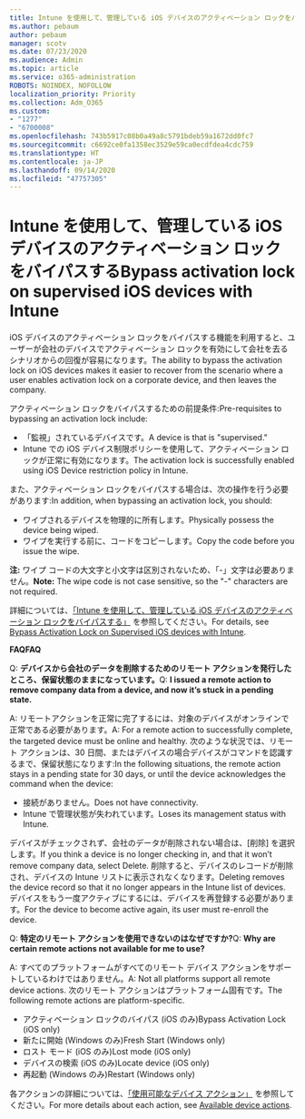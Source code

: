 ```yaml
---
title: Intune を使用して、管理している iOS デバイスのアクティベーション ロックをバイパスする
ms.author: pebaum
author: pebaum
manager: scotv
ms.date: 07/23/2020
ms.audience: Admin
ms.topic: article
ms.service: o365-administration
ROBOTS: NOINDEX, NOFOLLOW
localization_priority: Priority
ms.collection: Adm_O365
ms.custom:
- "1277"
- "6700008"
ms.openlocfilehash: 743b5917c08b0a49a8c5791bdeb59a1672dd0fc7
ms.sourcegitcommit: c6692ce0fa1358ec3529e59ca0ecdfdea4cdc759
ms.translationtype: HT
ms.contentlocale: ja-JP
ms.lasthandoff: 09/14/2020
ms.locfileid: "47757305"
---
```

# <a name="bypass-activation-lock-on-supervised-ios-devices-with-intune"></a><span data-ttu-id="759e4-102">Intune を使用して、管理している iOS デバイスのアクティベーション ロックをバイパスする</span><span class="sxs-lookup"><span data-stu-id="759e4-102">Bypass activation lock on supervised iOS devices with Intune</span></span>

<span data-ttu-id="759e4-103">iOS デバイスのアクティベーション ロックをバイパスする機能を利用すると、ユーザーが会社のデバイスでアクティベーション ロックを有効にして会社を去るシナリオからの回復が容易になります。</span><span class="sxs-lookup"><span data-stu-id="759e4-103">The ability to bypass the activation lock on iOS devices makes it easier to recover from the scenario where a user enables activation lock on a corporate device, and then leaves the company.</span></span>

<span data-ttu-id="759e4-104">アクティベーション ロックをバイパスするための前提条件:</span><span class="sxs-lookup"><span data-stu-id="759e4-104">Pre-requisites to bypassing an activation lock include:</span></span>

- <span data-ttu-id="759e4-105">「監視」されているデバイスです。</span><span class="sxs-lookup"><span data-stu-id="759e4-105">A device is that is "supervised."</span></span>
- <span data-ttu-id="759e4-106">Intune での iOS デバイス制限ポリシーを使用して、アクティベーション ロックが正常に有効になります。</span><span class="sxs-lookup"><span data-stu-id="759e4-106">The activation lock is successfully enabled using iOS Device restriction policy in Intune.</span></span>

<span data-ttu-id="759e4-107">また、アクティベーション ロックをバイパスする場合は、次の操作を行う必要があります:</span><span class="sxs-lookup"><span data-stu-id="759e4-107">In addition, when bypassing an activation lock, you should:</span></span>

- <span data-ttu-id="759e4-108">ワイプされるデバイスを物理的に所有します。</span><span class="sxs-lookup"><span data-stu-id="759e4-108">Physically possess the device being wiped.</span></span>
- <span data-ttu-id="759e4-109">ワイプを実行する前に、コードをコピーします。</span><span class="sxs-lookup"><span data-stu-id="759e4-109">Copy the code before you issue the wipe.</span></span>

<span data-ttu-id="759e4-110">**注:** ワイプ コードの大文字と小文字は区別されないため、「-」文字は必要ありません。</span><span class="sxs-lookup"><span data-stu-id="759e4-110">**Note:** The wipe code is not case sensitive, so the "-" characters are not required.</span></span>

<span data-ttu-id="759e4-111">詳細については、[「Intune を使用して、管理している iOS デバイスのアクティベーション ロックをバイパスする」](https://docs.microsoft.com/intune/device-activation-lock-bypass) を参照してください。</span><span class="sxs-lookup"><span data-stu-id="759e4-111">For details, see [Bypass Activation Lock on Supervised iOS devices with Intune](https://docs.microsoft.com/intune/device-activation-lock-bypass).</span></span>

<span data-ttu-id="759e4-112">**FAQ**</span><span class="sxs-lookup"><span data-stu-id="759e4-112">**FAQ**</span></span>

<span data-ttu-id="759e4-113">Q: **デバイスから会社のデータを削除するためのリモート アクションを発行したところ、保留状態のままになっています。**</span><span class="sxs-lookup"><span data-stu-id="759e4-113">Q: **I issued a remote action to remove company data from a device, and now it’s stuck in a pending state.**</span></span>

<span data-ttu-id="759e4-114">A: リモートアクションを正常に完了するには、対象のデバイスがオンラインで正常である必要があります。</span><span class="sxs-lookup"><span data-stu-id="759e4-114">A: For a remote action to successfully complete, the targeted device must be online and healthy.</span></span> <span data-ttu-id="759e4-115">次のような状況では、リモート アクションは、30 日間、またはデバイスの場合デバイスがコマンドを認識するまで、保留状態になります:</span><span class="sxs-lookup"><span data-stu-id="759e4-115">In the following situations, the remote action stays in a pending state for 30 days, or until the device acknowledges the command when the device:</span></span>

- <span data-ttu-id="759e4-116">接続がありません。</span><span class="sxs-lookup"><span data-stu-id="759e4-116">Does not have connectivity.</span></span>
- <span data-ttu-id="759e4-117">Intune で管理状態が失われています。</span><span class="sxs-lookup"><span data-stu-id="759e4-117">Loses its management status with Intune.</span></span>

<span data-ttu-id="759e4-118">デバイスがチェックされず、会社のデータが削除されない場合は、[削除] を選択します。</span><span class="sxs-lookup"><span data-stu-id="759e4-118">If you think a device is no longer checking in, and that it won’t remove company data, select Delete.</span></span> <span data-ttu-id="759e4-119">削除すると、デバイスのレコードが削除され、デバイスの Intune リストに表示されなくなります。</span><span class="sxs-lookup"><span data-stu-id="759e4-119">Deleting removes the device record so that it no longer appears in the Intune list of devices.</span></span> <span data-ttu-id="759e4-120">デバイスをもう一度アクティブにするには、デバイスを再登録する必要があります。</span><span class="sxs-lookup"><span data-stu-id="759e4-120">For the device to become active again, its user must re-enroll the device.</span></span>

<span data-ttu-id="759e4-121">Q: **特定のリモート アクションを使用できないのはなぜですか?**</span><span class="sxs-lookup"><span data-stu-id="759e4-121">Q: **Why are certain remote actions not available for me to use?**</span></span>

<span data-ttu-id="759e4-122">A: すべてのプラットフォームがすべてのリモート デバイス アクションをサポートしているわけではありません。</span><span class="sxs-lookup"><span data-stu-id="759e4-122">A: Not all platforms support all remote device actions.</span></span> <span data-ttu-id="759e4-123">次のリモート アクションはプラットフォーム固有です。</span><span class="sxs-lookup"><span data-stu-id="759e4-123">The following remote actions are platform-specific.</span></span>

- <span data-ttu-id="759e4-124">アクティベーション ロックのバイパス (iOS のみ)</span><span class="sxs-lookup"><span data-stu-id="759e4-124">Bypass Activation Lock (iOS only)</span></span>
- <span data-ttu-id="759e4-125">新たに開始 (Windows のみ)</span><span class="sxs-lookup"><span data-stu-id="759e4-125">Fresh Start (Windows only)</span></span>
- <span data-ttu-id="759e4-126">ロスト モード (iOS のみ)</span><span class="sxs-lookup"><span data-stu-id="759e4-126">Lost mode (iOS only)</span></span>
- <span data-ttu-id="759e4-127">デバイスの検索 (iOS のみ)</span><span class="sxs-lookup"><span data-stu-id="759e4-127">Locate device (iOS only)</span></span>
- <span data-ttu-id="759e4-128">再起動 (Windows のみ)</span><span class="sxs-lookup"><span data-stu-id="759e4-128">Restart (Windows only)</span></span>

<span data-ttu-id="759e4-129">各アクションの詳細については、[「使用可能なデバイス アクション」](https://docs.microsoft.com/intune/device-management#available-device-actions) を参照してください。</span><span class="sxs-lookup"><span data-stu-id="759e4-129">For more details about each action, see [Available device actions](https://docs.microsoft.com/intune/device-management#available-device-actions).</span></span>